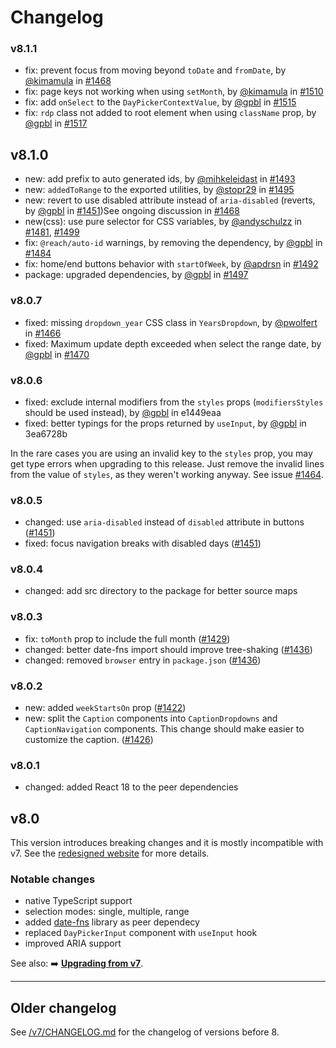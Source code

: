 # Changelog

### v8.1.1

- fix: prevent focus from moving beyond `toDate` and `fromDate`, by [@kimamula](https://github.com/kimamula) in [#1468](https://github.com/gpbl/react-day-picker/pull/1468)
- fix: page keys not working when using `setMonth`, by [@kimamula](https://github.com/kimamula) in [#1510](https://github.com/gpbl/react-day-picker/pull/1510)
- fix: add `onSelect` to the `DayPickerContextValue`, by [@gpbl](https://github.com/gpbl) in [#1515](https://github.com/gpbl/react-day-picker/pull/1515)
- fix: `rdp` class not added to root element when using `className` prop, by [@gpbl](https://github.com/gpbl) in [#1517](https://github.com/gpbl/react-day-picker/pull/1517)

## v8.1.0

- new: add prefix to auto generated ids, by [@mihkeleidast](https://github.com/mihkeleidast) in [#1493](https://github.com/gpbl/react-day-picker/pull/1493)
- new: `addedToRange` to the exported utilities, by [@stopr29](https://github.com/stopr29) in [#1495](https://github.com/gpbl/react-day-picker/pull/1495)
- new: revert to use disabled attribute instead of `aria-disabled` (reverts, by [@gpbl](https://github.com/gpbl) in [#1451](https://github.com/gpbl/react-day-picker/pull/1451))See ongoing discussion in [#1468](https://github.com/gpbl/react-day-picker/pull/1468)
- new(css): use pure selector for CSS variables, by [@andyschulzz](https://github.com/andyschulzz) in [#1481](https://github.com/gpbl/react-day-picker/pull/1481), [#1499](https://github.com/gpbl/react-day-picker/pull/1499)
- fix: `@reach/auto-id` warnings, by removing the dependency, by [@gpbl](https://github.com/gpbl) in [#1484](https://github.com/gpbl/react-day-picker/pull/1484)
- fix: home/end buttons behavior with `startOfWeek`, by [@apdrsn](https://github.com/apdrsn) in [#1492](https://github.com/gpbl/react-day-picker/pull/1492)
- package: upgraded dependencies, by [@gpbl](https://github.com/gpbl) in [#1497](https://github.com/gpbl/react-day-picker/pull/1497)

### v8.0.7

- fixed: missing `dropdown_year` CSS class in `YearsDropdown`, by [@pwolfert](https://github.com/pwolfert) in [#1466](https://github.com/gpbl/react-day-picker/pull/1466)
- fixed: Maximum update depth exceeded when select the range date, by [@gpbl](https://github.com/gpbl) in [#1470](https://github.com/gpbl/react-day-picker/pull/1470)

### v8.0.6

- fixed: exclude internal modifiers from the `styles` props (`modifiersStyles` should be used instead), by [@gpbl](https://github.com/gpbl) in e1449eaa
- fixed: better typings for the props returned by `useInput`, by [@gpbl](https://github.com/gpbl) in 3ea6728b

In the rare cases you are using an invalid key to the `styles` prop, you may get type errors when upgrading to this release. Just remove the invalid lines from the value of `styles`, as they weren't working anyway. See issue [#1464](https://github.com/gpbl/react-day-picker/issues/1464).

### v8.0.5

- changed: use `aria-disabled` instead of `disabled` attribute in buttons ([#1451](https://github.com/gpbl/react-day-picker/pull/1451))
- fixed: focus navigation breaks with disabled days ([#1451](https://github.com/gpbl/react-day-picker/pull/1451))

### v8.0.4

- changed: add src directory to the package for better source maps

### v8.0.3

- fix: `toMonth` prop to include the full month ([#1429](https://github.com/gpbl/react-day-picker/pull/1429))
- changed: better date-fns import should improve tree-shaking ([#1436](https://github.com/gpbl/react-day-picker/pull/1436))
- changed: removed `browser` entry in `package.json` ([#1436](https://github.com/gpbl/react-day-picker/pull/1436))

### v8.0.2

- new: added `weekStartsOn` prop ([#1422](https://github.com/gpbl/react-day-picker/pull/1422))
- new: split the `Caption` components into `CaptionDropdowns` and `CaptionNavigation` components. This change should make easier to customize the caption. ([#1426](https://github.com/gpbl/react-day-picker/pull/1426))

### v8.0.1

- changed: added React 18 to the peer dependencies

## v8.0

This version introduces breaking changes and it is mostly incompatible with v7. See the [redesigned website](https://react-day-picker.js.org) for more details.

### Notable changes

- native TypeScript support
- selection modes: single, multiple, range
- added [date-fns](http://date-fns.org) library as peer dependecy
- replaced `DayPickerInput` component with `useInput` hook
- improved ARIA support

See also: ➡️ **[Upgrading from v7](https://react-day-picker.js.org/guides/upgrading)**.

---

## Older changelog

See [/v7/CHANGELOG.md](https://github.com/gpbl/react-day-picker/blob/v7/CHANGELOG.md) for the changelog of versions before 8.
